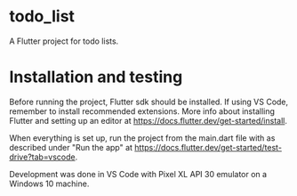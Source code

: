 # todo_list

A Flutter project for todo lists.

# Installation and testing

Before running the project, Flutter sdk should be installed. If using VS Code, remember to install recommended extensions. More info about installing Flutter and setting up an editor at https://docs.flutter.dev/get-started/install.

When everything is set up, run the project from the main.dart file with as described under "Run the app" at https://docs.flutter.dev/get-started/test-drive?tab=vscode.

Development was done in VS Code with Pixel XL API 30 emulator on a Windows 10 machine.
